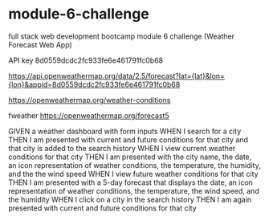 # module-6-challenge
full stack web development bootcamp module 6 challenge (Weather Forecast Web App)


API key 8d0559dcdc2fc933fe6e461791fc0b68

https://api.openweathermap.org/data/2.5/forecast?lat={lat}&lon={lon}&appid=8d0559dcdc2fc933fe6e461791fc0b68

https://openweathermap.org/weather-conditions

fweather https://openweathermap.org/forecast5


GIVEN a weather dashboard with form inputs
WHEN I search for a city
THEN I am presented with current and future conditions for that city and that city is added to the search history
WHEN I view current weather conditions for that city
THEN I am presented with the city name, the date, an icon representation of weather conditions, the temperature, the humidity, and the the wind speed
WHEN I view future weather conditions for that city
THEN I am presented with a 5-day forecast that displays the date, an icon representation of weather conditions, the temperature, the wind speed, and the humidity
WHEN I click on a city in the search history
THEN I am again presented with current and future conditions for that city